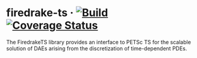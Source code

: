# firedrake-ts &middot; [![Build](https://github.com/ivanyashchuk/firedrake-ts/workflows/CI/badge.svg)](https://github.com/ivanyashchuk/firedrake-ts/actions?query=workflow%3ACI+branch%3Amaster) [![Coverage Status](https://coveralls.io/repos/github/IvanYashchuk/firedrake-ts/badge.svg?branch=master)](https://coveralls.io/github/IvanYashchuk/firedrake-ts?branch=master)
The FiredrakeTS library provides an interface to PETSc TS for the scalable solution of DAEs arising from the discretization of time-dependent PDEs.
